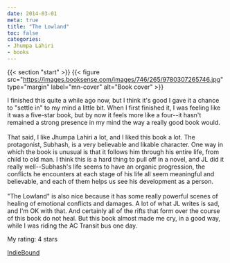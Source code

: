 ```yaml
---
date: 2014-03-01
meta: true
title: "The Lowland"
toc: false
categories:
- Jhumpa Lahiri
- books
---
```


{{< section "start" >}}
{{< figure src="https://images.booksense.com/images/746/265/9780307265746.jpg" type="margin" label="mn-cover" alt="Book cover" >}}

I finished this quite a while ago now, but I think it's good I gave it a chance to "settle in" to my mind a little bit. When I first finished it, I was feeling like it was a five-star book, but by now it feels more like a four--it hasn't remained a strong presence in my mind the way a really good book would.<br /><br />That said, I like Jhumpa Lahiri a lot, and I liked this book a lot. The protagonist, Subhash, is a very believable and likable character. One way in which the book is unusual is that it follows him through his entire life, from child to old man. I think this is a hard thing to pull off in a novel, and JL did it really well--Subhash's life seems to have an organic progression, the conflicts he encounters at each stage of his life all seem meaningful and believable, and each of them helps us see his development as a person.<br /><br />"The Lowland" is also nice because it has some really powerful scenes of healing of emotional conflicts and damages. A lot of what JL writes is sad, and I'm OK with that. And certainly all of the rifts that form over the course of this book do not heal. But this book almost made me cry, in a good way, while I was riding the AC Transit bus one day.

My rating: 4 stars  

[IndieBound](https://www.indiebound.org/book/9780307265746)
